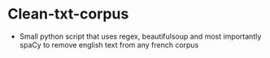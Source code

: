 # Clean-txt-corpus

- Small python script that uses regex, beautifulsoup and most importantly spaCy to remove english text from any french corpus
